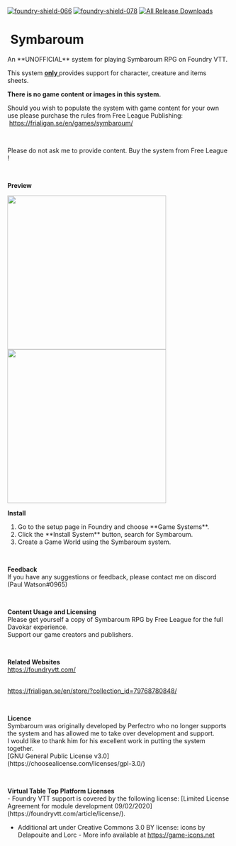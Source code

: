 [![foundry-shield-066]][foundry-url] [![foundry-shield-078]][foundry-url] [![All Release Downloads](https://img.shields.io/github/downloads/pwatson100/symbaroum/total.svg)]()

<h1>&nbsp;Symbaroum</h1>
<p>An **UNOFFICIAL** system for playing Symbaroum RPG on Foundry VTT.</p>
<p>This system&nbsp;<strong><u>only </u></strong>provides support for character, creature and items sheets.&nbsp; <strong>&nbsp;</strong></p>
<p><strong>There is no game content or images in this system.&nbsp;</strong></p>
<p>Should you wish to populate the system with game content for your own use please purchase the rules from Free League Publishing:&nbsp; &nbsp;<a href="https://frialigan.se/en/games/symbaroum/">https://frialigan.se/en/games/symbaroum/</a></p>
<br>
<p>Please do not ask me to provide content. Buy the system from Free League !</p>
<p>&nbsp;</p>
<p>
<b> Preview </b>
<p>
<img src="https://github.com/pwatson100/symbaroum/blob/master/asset/preview/character-1.jpg?raw=true" alt="" width="358" height="347" />
<img src="https://github.com/pwatson100/symbaroum/blob/master/asset/preview/character-2.jpg?raw=true" alt="" width="358" height="347" />
</p>
<p>
<b>Install</b>
<ol>
<li> Go to the setup page in Foundry and choose **Game Systems**.</li>
<li> Click the **Install System** button, search for Symbaroum.</li>
<li> Create a Game World using the Symbaroum system.</li>
</ol>
</p>
<br>
<p>
<b>Feedback</b>
<br>
If you have any suggestions or feedback, please contact me on discord (Paul Watson#0965)
</p>
<br>
<p>
<b>Content Usage and Licensing</b>
<br>
Please get yourself a copy of Symbaroum RPG by Free League for the full Davokar experience. 
 <br>
Support our game creators and publishers.
</p>
<br>
<p>
<b>Related Websites</b>
<br>
<a href="https://foundryvtt.com/">https://foundryvtt.com/</a></p>
<br>
<a href="https://frialigan.se/en/store/?collection_id=79768780848">https://frialigan.se/en/store/?collection_id=79768780848/</a></p>
</p>
<br>
<p>
<b>Licence</b>
<br>
Symbaroum was originally developed by Perfectro who no longer supports the system and has allowed me to take over development and support.  <br>
I would like to thank him for his excellent work in putting the system together.
<br>
[GNU General Public License v3.0](https://choosealicense.com/licenses/gpl-3.0/)
</p>
<br>
<p>
<b>Virtual Table Top Platform Licenses</b>
<br>
- Foundry VTT support is covered by the following license: [Limited License Agreement for module development 09/02/2020](https://foundryvtt.com/article/license/).
</p>

[foundry-shield-066]: https://img.shields.io/badge/Foundry-v0.6.6-informational
[foundry-shield-078]: https://img.shields.io/badge/Foundry-v0.7.8-informational
[foundry-url]: https://foundryvtt.com/

- Additional art under Creative Commons 3.0 BY license: icons by Delapouite and Lorc - More info available at https://game-icons.net
